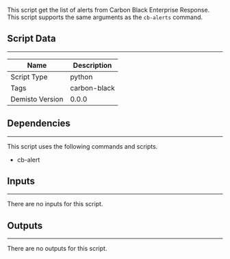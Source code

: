 This script get the list of alerts from Carbon Black Enterprise Response. This script supports the same arguments as the `cb-alerts` command.

## Script Data
---

| **Name** | **Description** |
| --- | --- |
| Script Type | python |
| Tags | carbon-black |
| Demisto Version | 0.0.0 |

## Dependencies
---
This script uses the following commands and scripts.
* cb-alert

## Inputs
---
There are no inputs for this script.

## Outputs
---
There are no outputs for this script.
